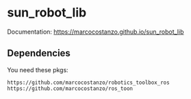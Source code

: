 # sun_robot_lib

Documentation: https://marcocostanzo.github.io/sun_robot_lib

## Dependencies
You need these pkgs:

```
https://github.com/marcocostanzo/robotics_toolbox_ros
https://github.com/marcocostanzo/ros_toon
```
